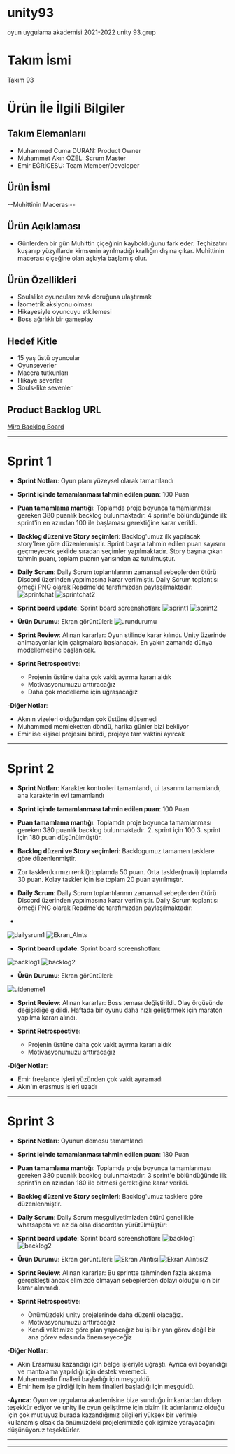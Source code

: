 # unity93
oyun uygulama akademisi 2021-2022 unity 93.grup
# **Takım İsmi**

Takım 93

# Ürün İle İlgili Bilgiler


## Takım Elemanlarıı

- Muhammed Cuma DURAN: Product Owner
- Muhammet Akın ÖZEL: Scrum Master
- Emir EĞRİCESU: Team Member/Developer

## Ürün İsmi

--Muhittinin Macerası--

## Ürün Açıklaması

- Günlerden bir gün Muhittin çiçeğinin kaybolduğunu fark eder. Teçhizatını kuşanıp yüzyıllardır kimsenin ayrılmadığı krallığın dışına çıkar. Muhittinin macerası çiçeğine olan aşkıyla başlamış olur.


## Ürün Özellikleri

- Soulslike oyuncuları zevk doruğuna ulaştırmak
- İzometrik aksiyonu olması
- Hikayesiyle oyuncuyu etkilemesi
- Boss ağırlıklı bir gameplay

## Hedef Kitle

- 15 yaş üstü oyuncular
- Oyunseverler
- Macera tutkunları
- Hikaye severler
- Souls-like sevenler

## Product Backlog URL

[Miro Backlog Board](https://miro.com/app/board/uXjVO2Hwivg=/?share_link_id=232162963736)

---

# Sprint 1

- **Sprint Notları**: Oyun planı yüzeysel olarak tamamlandı

- **Sprint içinde tamamlanması tahmin edilen puan**: 100 Puan

- **Puan tamamlama mantığı**: Toplamda proje boyunca tamamlanması gereken 380 puanlık backlog bulunmaktadır. 4 sprint'e bölündüğünde ilk sprint'in en azından 100 ile başlaması gerektiğine karar verildi.

- **Backlog düzeni ve Story seçimleri**: Backlog'umuz ilk yapılacak story'lere göre düzenlenmiştir. Sprint başına tahmin edilen puan sayısını geçmeyecek şekilde sıradan seçimler yapılmaktadır. Story başına çıkan tahmin puanı, toplam puanın yarısından az tutulmuştur. 

- **Daily Scrum**: Daily Scrum toplantılarının zamansal sebeplerden ötürü Discord üzerinden yapılmasına karar verilmiştir. Daily Scrum toplantısı örneği PNG olarak Readme'de tarafımızdan paylaşılmaktadır:
![sprintchat](https://user-images.githubusercontent.com/104321518/167486824-577bbec7-c2b0-47a9-ab86-52a03a3c2665.png)
![sprintchat2](https://user-images.githubusercontent.com/104321518/167486971-c1ca8088-6eb9-4076-a07c-29759622ab7e.png)

- **Sprint board update**: Sprint board screenshotları: 
![sprint1](https://user-images.githubusercontent.com/104321518/167487176-9752aee9-e537-4af7-8db7-ceb169e3ac2b.PNG)
![sprint2](https://user-images.githubusercontent.com/104321518/167487180-4b9702e7-1193-4e9e-9e0d-193946ac8ac1.PNG)


- **Ürün Durumu**: Ekran görüntüleri:
![urundurumu](https://user-images.githubusercontent.com/104321518/167487243-655815bd-4da1-4d9a-85e3-73a16f1dd6f6.png)


- **Sprint Review**: 
Alınan kararlar: Oyun stilinde karar kılındı. Unity üzerinde animasyonlar için çalışmalara başlanacak. En yakın zamanda dünya modellemesine başlanıcak.

- **Sprint Retrospective:**
  - Projenin üstüne daha çok vakit ayırma kararı aldık
  - Motivasyonumuzu arttıracağız
  - Daha çok modelleme için uğraşacağız

-**Diğer Notlar**:
- Akının vizeleri olduğundan çok üstüne düşemedi
- Muhammed memleketten döndü, harika günler bizi bekliyor
- Emir ise kişisel projesini bitirdi, projeye tam vaktini ayırcak

---

# Sprint 2

- **Sprint Notları**: Karakter kontrolleri tamamlandı, ui tasarımı tamamlandı, ana karakterin evi tamamlandı 

- **Sprint içinde tamamlanması tahmin edilen puan**: 100 Puan

- **Puan tamamlama mantığı**: Toplamda proje boyunca tamamlanması gereken 380 puanlık backlog bulunmaktadır. 2. sprint için 100 3. sprint için 180 puan düşünülmüştür.

- **Backlog düzeni ve Story seçimleri**: Backlogumuz tamamen tasklere göre düzenlenmiştir. 
- Zor taskler(kırmızı renkli):toplamda 50 puan. Orta taskler(mavi) toplamda 30 puan. Kolay taskler için ise toplam 20 puan ayırılmıştır.

- **Daily Scrum**: Daily Scrum toplantılarının zamansal sebeplerden ötürü Discord üzerinden yapılmasına karar verilmiştir. Daily Scrum toplantısı örneği PNG olarak Readme'de tarafımızdan paylaşılmaktadır:
- 
![dailysrum1](https://user-images.githubusercontent.com/104321518/169596855-3cf9c765-07c5-43b4-a5ac-e4073d4852ff.PNG)
![Ekran_Alnts](https://user-images.githubusercontent.com/104321518/169596859-6d77abf4-dc10-47e8-b9ed-a61915913ee0.png)


- **Sprint board update**: Sprint board screenshotları: 

![backlog1](https://user-images.githubusercontent.com/104321518/169598793-f08a72d5-605d-4514-badc-f2f8d592cb5a.PNG)
![backlog2](https://user-images.githubusercontent.com/104321518/169598798-5959aa4c-5f3a-404f-ab10-98c47c055cdb.PNG)



- **Ürün Durumu**: Ekran görüntüleri:

![uideneme1](https://user-images.githubusercontent.com/104321518/169665545-8034a1db-5bb5-40b1-a86b-beb61912c384.png)


- **Sprint Review**: 
Alınan kararlar: Boss teması değiştirildi. Olay örgüsünde değişikliğe gidildi. Haftada bir oyunu daha hızlı geliştirmek için maraton yapılma kararı alındı.

- **Sprint Retrospective:**
  - Projenin üstüne daha çok vakit ayırma kararı aldık
  - Motivasyonumuzu arttıracağız

-**Diğer Notlar**:
- Emir freelance işleri yüzünden çok vakit ayıramadı
- Akın'ın erasmus işleri uzadı

---

# Sprint 3
- **Sprint Notları**: Oyunun demosu tamamlandı

- **Sprint içinde tamamlanması tahmin edilen puan**: 180 Puan

- **Puan tamamlama mantığı**: Toplamda proje boyunca tamamlanması gereken 380 puanlık backlog bulunmaktadır. 3 sprint'e bölündüğünde ilk sprint'in en azından 180 ile bitmesi gerektiğine karar verildi.

- **Backlog düzeni ve Story seçimleri**: Backlog'umuz tasklere göre düzenlenmiştir.

- **Daily Scrum**: Daily Scrum meşguliyetimizden ötürü genellikle whatsappta ve az da olsa discordtan yürütülmüştür:


- **Sprint board update**: Sprint board screenshotları: 
![backlog1](https://user-images.githubusercontent.com/86601365/172230843-53b58240-3f97-4306-a899-c1051e6cb71a.PNG)
![backlog2](https://user-images.githubusercontent.com/86601365/172230854-90a85db0-f3c5-4c20-b644-0762d16491f9.PNG)




- **Ürün Durumu**: Ekran görüntüleri:
![Ekran Alıntısı](https://user-images.githubusercontent.com/86601365/172228448-d1e71bcb-6ef9-41ef-8322-d5870d02305f.PNG)
![Ekran Alıntısı2](https://user-images.githubusercontent.com/86601365/172228465-bc0dbb09-cbb0-49c7-bdb5-df75a13785ea.PNG)



- **Sprint Review**: 
Alınan kararlar: Bu sprintte tahminden fazla aksama gerçekleşti ancak elimizde olmayan sebeplerden dolayı olduğu için bir karar alınmadı.

- **Sprint Retrospective:**
  - Önümüzdeki unity projelerinde daha düzenli olacağız.
  - Motivasyonumuzu arttıracağız
  - Kendi vaktimize göre plan yapacağız bu işi bir yan görev değil bir ana görev edasında önemseyeceğiz

-**Diğer Notlar**:
- Akın Erasmusu kazandığı için belge işleriyle uğraştı. Ayrıca evi boyandığı ve mantolama yapıldığı için destek veremedi.
- Muhammedin finalleri başladığı için meşguldü.
- Emir hem işe girdiği için hem finalleri başladığı için meşguldü.

-**Ayrıca**:
Oyun ve uygulama akademisine bize sunduğu imkanlardan dolayı teşekkür ediyor ve unity ile oyun geliştirme için bizim ilk adımlarımız olduğu için çok mutluyuz burada kazandığımız bilgileri yüksek bir verimle kullanamış olsak da önümüzdeki projelerimizde çok işimize yarayacağını düşünüyoruz teşekkürler.

---
---
